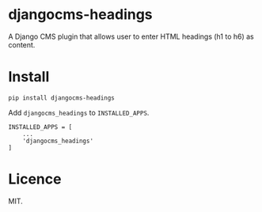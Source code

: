 # djangocms-headings

A Django CMS plugin that allows user to enter HTML headings (h1 to h6)
as content.

# Install

    pip install djangocms-headings

Add `djangocms_headings` to `INSTALLED_APPS`.

    INSTALLED_APPS = [
        ...
        'djangocms_headings'
    ]

# Licence

MIT.

